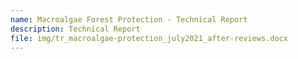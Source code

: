 ```yaml
---
name: Macroalgae Forest Protection - Technical Report
description: Technical Report
file: img/tr_macroalgae-protection_july2021_after-reviews.docx
---
```


